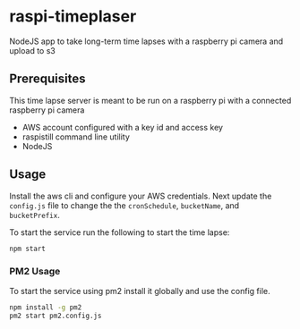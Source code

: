 # raspi-timeplaser
NodeJS app to take long-term time lapses with a raspberry pi camera and upload to s3

## Prerequisites

This time lapse server is meant to be run on a raspberry pi with a connected raspberry pi camera

- AWS account configured with a key id and access key
- raspistill command line utility
- NodeJS


## Usage

Install the aws cli and configure your AWS credentials. Next update the `config.js` file to change the the `cronSchedule`, `bucketName`, and `bucketPrefix`.

To start the service run the following to start the time lapse:

```bash
npm start
```

### PM2 Usage

To start the service using pm2 install it globally and use the config file.

```bash
npm install -g pm2
pm2 start pm2.config.js
```